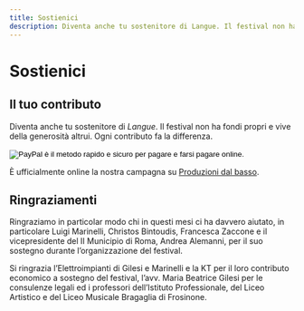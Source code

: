 ```yaml
---
title: Sostienici
description: Diventa anche tu sostenitore di Langue. Il festival non ha fondi propri e vive della generosità altrui. Ogni contributo fa la differenza.
---
```


<h1 class="main-title">Sostienici</h1>

## Il tuo contributo

Diventa anche tu sostenitore di *Langue*.
Il festival non ha fondi propri e vive della generosità altrui. Ogni contributo fa la differenza.

<form class="paypal-donation" action="https://www.paypal.com/cgi-bin/webscr" method="post" target="_blank">
  <input type="hidden" name="cmd" value="_s-xclick">
  <input type="hidden" name="hosted_button_id" value="SK74ZCUE9EBNY">
  <input type="image" src="https://www.paypalobjects.com/it_IT/IT/i/btn/btn_donateCC_LG.gif" border="0" name="submit" alt="PayPal è il metodo rapido e sicuro per pagare e farsi pagare online.">
  <img alt="" border="0" src="https://www.paypalobjects.com/it_IT/i/scr/pixel.gif" width="1" height="1">
</form>

È ufficialmente online la nostra campagna su [Produzioni dal basso](http://sostieni.link/17965).

## Ringraziamenti

Ringraziamo in particolar modo chi in questi mesi ci ha davvero aiutato, in particolare Luigi Marinelli, Christos Bintoudis, Francesca Zaccone e il vicepresidente del II Municipio di Roma, Andrea Alemanni, per il suo sostegno durante l’organizzazione del festival.

Si ringrazia l’Elettroimpianti di Gilesi e Marinelli e la KT per il loro contributo economico a sostegno del festival, l’avv. Maria Beatrice Gilesi per le consulenze legali ed i professori dell’Istituto Professionale, del Liceo Artistico e del Liceo Musicale Bragaglia di Frosinone.
